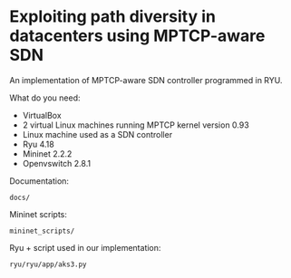# Exploiting path diversity in datacenters using MPTCP-aware SDN 

An implementation of MPTCP-aware SDN controller programmed in RYU. 

What do you need: 

 * VirtualBox
 * 2 virtual Linux machines running MPTCP kernel version 0.93
 * Linux machine used as a SDN controller 
 * Ryu 4.18
 * Mininet 2.2.2
 * Openvswitch 2.8.1

Documentation: 

```docs/```

Mininet scripts:

```mininet_scripts/```

Ryu + script used in our implementation:

```ryu/ryu/app/aks3.py```




